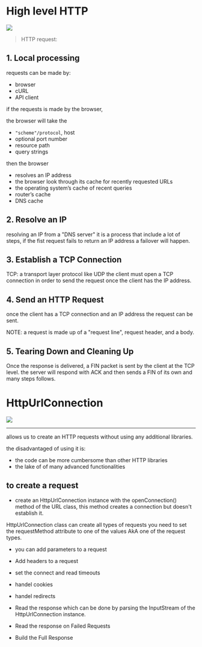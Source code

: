

# High level HTTP


![](https://res.cloudinary.com/practicaldev/image/fetch/s--nEVwEz5T--/c_imagga_scale,f_auto,fl_progressive,h_420,q_auto,w_1000/https://dev-to-uploads.s3.amazonaws.com/i/7i2siqphm44ihjh4gfme.png)


> HTTP request:

## 1. Local processing  
requests can be made by:
 - browser
 - cURL
 - API client 

 if the requests is made by the browser, 

 the browser will take the 
 -  `"scheme"/protocol`, host 
 - optional port number 
 - resource path 
 - query strings 

 then the browser
 - resolves an IP address
 - the browser look through its  cache for recently requested URLs
 - the operating system’s cache of recent queries
 -  router’s cache
 - DNS cache

 ## 2. Resolve an IP
  resolving an IP from a "DNS server"
   it is a process that include a lot of steps, if the fist request fails to return an IP address a failover will happen.

 ## 3. Establish a TCP Connection

 TCP: a transport layer protocol like UDP
  the client must open a TCP connection in order to send the request once the client has the IP address. 

 ## 4. Send an HTTP Request
 once the client has a TCP connection and an IP address the request can be sent.
  
  NOTE: a request is made up of a "request line", request header, and a body.

 ## 5. Tearing Down and Cleaning Up
 Once the response is delivered, a FIN packet is sent by the client at the TCP level. 
 the server will respond with ACK and then sends a FIN of its own and many steps follows. 



 # HttpUrlConnection

![](https://cdn.journaldev.com/wp-content/uploads/2015/03/java-HttpURLConnection.png)

___________________________________________
 allows us to create an HTTP requests without using any additional libraries. 

 the disadvantaged of using it is:

 - the code can be more cumbersome than other HTTP libraries
 - the lake of of many advanced functionalities

  ## to create a request 

  - create an HttpUrlConnection instance with the openConnection() method of the URL class, this method creates a connection but doesn't establish it. 

  HttpUrlConnection class can create all types of requests 
   you need to set the requestMethod attribute to one of the values AkA one of the request types. 

  - you can add parameters to a request
  - Add headers to a request 
  - set the connect and read timeouts
  - handel cookies 
  - handel redirects 

 - Read the response
  which can be done by  parsing the InputStream of the HttpUrlConnection instance.

  - Read the response on Failed Requests
  - Build the Full Response















